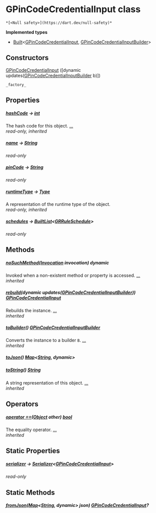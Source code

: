 


# GPinCodeCredentialInput class






    *[<Null safety>](https://dart.dev/null-safety)*






**Implemented types**

- [Built](https://pub.dev/documentation/built_value/8.1.4/built_value/Built-class.html)&lt;[GPinCodeCredentialInput](../third_party_yonomi_graphql_schema_schema.docs.schema.gql/GPinCodeCredentialInput-class.md), [GPinCodeCredentialInputBuilder](../third_party_yonomi_graphql_schema_schema.docs.schema.gql/GPinCodeCredentialInputBuilder-class.md)>





## Constructors

[GPinCodeCredentialInput](../third_party_yonomi_graphql_schema_schema.docs.schema.gql/GPinCodeCredentialInput/GPinCodeCredentialInput.md) ([dynamic updates([GPinCodeCredentialInputBuilder](../third_party_yonomi_graphql_schema_schema.docs.schema.gql/GPinCodeCredentialInputBuilder-class.md) b)])

    _factory_


## Properties

##### [hashCode](https://api.flutter.dev/flutter/dart-core/Object/hashCode.html) &#8594; [int](https://api.flutter.dev/flutter/dart-core/int-class.html)



The hash code for this object. [...](https://api.flutter.dev/flutter/dart-core/Object/hashCode.html)  
_read-only, inherited_



##### [name](../third_party_yonomi_graphql_schema_schema.docs.schema.gql/GPinCodeCredentialInput/name.md) &#8594; [String](https://api.flutter.dev/flutter/dart-core/String-class.html)



   
_read-only_



##### [pinCode](../third_party_yonomi_graphql_schema_schema.docs.schema.gql/GPinCodeCredentialInput/pinCode.md) &#8594; [String](https://api.flutter.dev/flutter/dart-core/String-class.html)



   
_read-only_



##### [runtimeType](https://api.flutter.dev/flutter/dart-core/Object/runtimeType.html) &#8594; [Type](https://api.flutter.dev/flutter/dart-core/Type-class.html)



A representation of the runtime type of the object.   
_read-only, inherited_



##### [schedules](../third_party_yonomi_graphql_schema_schema.docs.schema.gql/GPinCodeCredentialInput/schedules.md) &#8594; [BuiltList](https://pub.dev/documentation/built_collection/5.1.1/built_collection/BuiltList-class.html)&lt;[GRRuleSchedule](../third_party_yonomi_graphql_schema_schema.docs.schema.gql/GRRuleSchedule-class.md)>



   
_read-only_




## Methods

##### [noSuchMethod](https://api.flutter.dev/flutter/dart-core/Object/noSuchMethod.html)([Invocation](https://api.flutter.dev/flutter/dart-core/Invocation-class.html) invocation) dynamic



Invoked when a non-existent method or property is accessed. [...](https://api.flutter.dev/flutter/dart-core/Object/noSuchMethod.html)  
_inherited_



##### [rebuild](https://pub.dev/documentation/built_value/8.1.4/built_value/Built/rebuild.html)(dynamic updates([GPinCodeCredentialInputBuilder](../third_party_yonomi_graphql_schema_schema.docs.schema.gql/GPinCodeCredentialInputBuilder-class.md))) [GPinCodeCredentialInput](../third_party_yonomi_graphql_schema_schema.docs.schema.gql/GPinCodeCredentialInput-class.md)



Rebuilds the instance. [...](https://pub.dev/documentation/built_value/8.1.4/built_value/Built/rebuild.html)  
_inherited_



##### [toBuilder](https://pub.dev/documentation/built_value/8.1.4/built_value/Built/toBuilder.html)() [GPinCodeCredentialInputBuilder](../third_party_yonomi_graphql_schema_schema.docs.schema.gql/GPinCodeCredentialInputBuilder-class.md)



Converts the instance to a builder <code>B</code>. [...](https://pub.dev/documentation/built_value/8.1.4/built_value/Built/toBuilder.html)  
_inherited_



##### [toJson](../third_party_yonomi_graphql_schema_schema.docs.schema.gql/GPinCodeCredentialInput/toJson.md)() [Map](https://api.flutter.dev/flutter/dart-core/Map-class.html)&lt;[String](https://api.flutter.dev/flutter/dart-core/String-class.html), dynamic>



   




##### [toString](https://api.flutter.dev/flutter/dart-core/Object/toString.html)() [String](https://api.flutter.dev/flutter/dart-core/String-class.html)



A string representation of this object. [...](https://api.flutter.dev/flutter/dart-core/Object/toString.html)  
_inherited_




## Operators

##### [operator ==](https://api.flutter.dev/flutter/dart-core/Object/operator_equals.html)([Object](https://api.flutter.dev/flutter/dart-core/Object-class.html) other) [bool](https://api.flutter.dev/flutter/dart-core/bool-class.html)



The equality operator. [...](https://api.flutter.dev/flutter/dart-core/Object/operator_equals.html)  
_inherited_




## Static Properties

##### [serializer](../third_party_yonomi_graphql_schema_schema.docs.schema.gql/GPinCodeCredentialInput/serializer.md) &#8594; [Serializer](https://pub.dev/documentation/built_value/8.1.4/serializer/Serializer-class.html)&lt;[GPinCodeCredentialInput](../third_party_yonomi_graphql_schema_schema.docs.schema.gql/GPinCodeCredentialInput-class.md)>



   
_read-only_




## Static Methods

##### [fromJson](../third_party_yonomi_graphql_schema_schema.docs.schema.gql/GPinCodeCredentialInput/fromJson.md)([Map](https://api.flutter.dev/flutter/dart-core/Map-class.html)&lt;[String](https://api.flutter.dev/flutter/dart-core/String-class.html), dynamic> json) [GPinCodeCredentialInput](../third_party_yonomi_graphql_schema_schema.docs.schema.gql/GPinCodeCredentialInput-class.md)?



   










